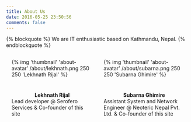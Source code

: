 ```yaml
---
title: About Us
date: 2016-05-25 23:50:56
comments: false
---
```

{% blockquote %}
We are IT enthusiastic based on Kathmandu, Nepal.
{% endblockquote %}

<div style="display:table; width:100%">
  <div style="display:table-cell; padding:15px; width:50%;">
    <div class="about-container"> {% img 'thumbnail' 'about-avatar' /about/lekhnath.png 250 250 'Lekhnath Rijal' %} </div> <p style="margin-top:00;line-height:1em;"><center><strong> Lekhnath Rijal </strong></center> Lead developer @ Serofero Services &amp; Co-founder of this site </p>
  </div>

  <div style="display:table-cell; padding:15px; width:50%;">
    <div class="about-container"> {% img 'thumbnail' 'about-avatar' /about/subarna.png 250 250 'Subarna Ghimire' %} </div> <p style="margin-top:00;line-height:1em;"> <center><strong> Subarna Ghimire </strong></center> Assistant System and Network Engineer @ Neoteric Nepal Pvt. Ltd. &amp; Co-founder of this site </p>
  </div>
</div>


<style>

  .about-container{
    padding-bottom:25px;
  }

  .thumbnail {
    border: 1px solid #efefef;
    padding: 4px;
  }
</style>

